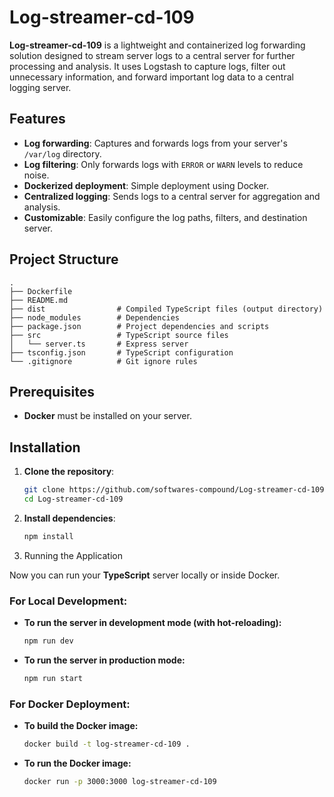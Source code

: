 # Log-streamer-cd-109

**Log-streamer-cd-109** is a lightweight and containerized log forwarding solution designed to stream server logs to a central server for further processing and analysis. It uses Logstash to capture logs, filter out unnecessary information, and forward important log data to a central logging server.

## Features

- **Log forwarding**: Captures and forwards logs from your server's `/var/log` directory.
- **Log filtering**: Only forwards logs with `ERROR` or `WARN` levels to reduce noise.
- **Dockerized deployment**: Simple deployment using Docker.
- **Centralized logging**: Sends logs to a central server for aggregation and analysis.
- **Customizable**: Easily configure the log paths, filters, and destination server.

## Project Structure

```plaintext
.
├── Dockerfile
├── README.md
├── dist                # Compiled TypeScript files (output directory)
├── node_modules        # Dependencies
├── package.json        # Project dependencies and scripts
├── src                 # TypeScript source files
│   └── server.ts       # Express server
├── tsconfig.json       # TypeScript configuration
└── .gitignore          # Git ignore rules
```

## Prerequisites

- **Docker** must be installed on your server.

## Installation

1. **Clone the repository**:
   ```bash
   git clone https://github.com/softwares-compound/Log-streamer-cd-109.git
   cd Log-streamer-cd-109
   ```

2. **Install dependencies**:
   ```bash
   npm install
   ```

3. Running the Application

Now you can run your **TypeScript** server locally or inside Docker.

### For Local Development:

- **To run the server in development mode (with hot-reloading):**

  ```bash
  npm run dev
  ```

- **To run the server in production mode:**

  ```bash
  npm run start
  ```

### For Docker Deployment:

- **To build the Docker image:**   

  ```bash
  docker build -t log-streamer-cd-109 .
  ```

- **To run the Docker image:**

  ```bash
  docker run -p 3000:3000 log-streamer-cd-109
  ```